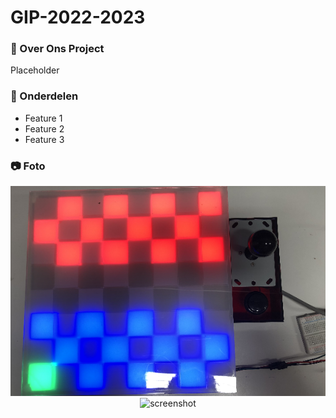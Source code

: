 # GIP-2022-2023

### :star2: Over Ons Project
Placeholder

### :dart: Onderdelen
- Feature 1
- Feature 2
- Feature 3

### :camera: Foto

<div align="center"> 
  <img src="img1.png" alt="screenshot" />
</div>
<div align="center"> 
  <img src="https://placehold.co/600x400?text=Image+2" alt="screenshot" />
</div>
